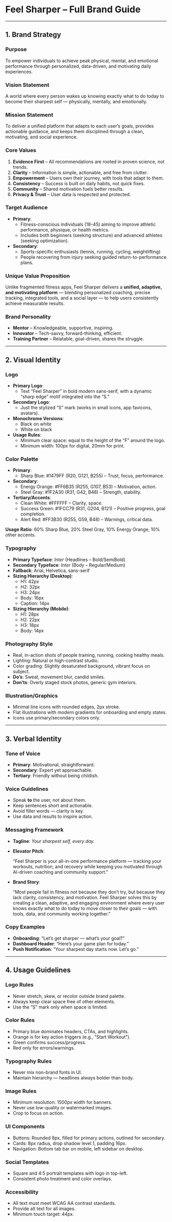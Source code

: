 # **Feel Sharper – Full Brand Guide**

---

## **1. Brand Strategy**

### **Purpose**

To empower individuals to achieve peak physical, mental, and emotional performance through personalized, data-driven, and motivating daily experiences.

### **Vision Statement**

A world where every person wakes up knowing exactly what to do today to become their sharpest self — physically, mentally, and emotionally.

### **Mission Statement**

To deliver a unified platform that adapts to each user’s goals, provides actionable guidance, and keeps them disciplined through a clean, motivating, and social experience.

### **Core Values**

1. **Evidence First** – All recommendations are rooted in proven science, not trends.
2. **Clarity** – Information is simple, actionable, and free from clutter.
3. **Empowerment** – Users own their journey, with tools that adapt to them.
4. **Consistency** – Success is built on daily habits, not quick fixes.
5. **Community** – Shared motivation fuels better results.
6. **Privacy & Trust** – User data is respected and protected.

### **Target Audience**

- **Primary**:
    - Fitness-conscious individuals (18–45) aiming to improve athletic performance, physique, or health metrics.
    - Includes both beginners (seeking structure) and advanced athletes (seeking optimization).
- **Secondary**:
    - Sports-specific enthusiasts (tennis, running, cycling, weightlifting)
    - People recovering from injury seeking guided return-to-performance plans.

### **Unique Value Proposition**

Unlike fragmented fitness apps, Feel Sharper delivers a **unified, adaptive, and motivating platform** — blending personalized coaching, precise tracking, integrated tools, and a social layer — to help users consistently achieve measurable results.

### **Brand Personality**

- **Mentor** – Knowledgeable, supportive, inspiring.
- **Innovator** – Tech-savvy, forward-thinking, efficient.
- **Training Partner** – Relatable, goal-driven, shares the struggle.

---

## **2. Visual Identity**

### **Logo**

- **Primary Logo**:
    - Text “Feel Sharper” in bold modern sans-serif, with a dynamic “sharp edge” motif integrated into the “S.”
- **Secondary Logo**:
    - Just the stylized “S” mark (works in small icons, app favicons, avatars).
- **Monochrome Versions**:
    - Black on white
    - White on black
- **Usage Rules**:
    - Minimum clear space: equal to the height of the “F” around the logo.
    - Minimum width: 100px for digital, 20mm for print.

### **Color Palette**

- **Primary**:
    - Sharp Blue: #1479FF (R20, G121, B255) – Trust, focus, performance.
- **Secondary**:
    - Energy Orange: #FF6B35 (R255, G107, B53) – Motivation, action.
    - Steel Gray: #1F2A30 (R31, G42, B48) – Strength, stability.
- **Tertiary/Accents**:
    - Clean White: #FFFFFF – Clarity, space.
    - Success Green: #1FCC79 (R31, G204, B121) – Positive progress, goal completion.
    - Alert Red: #FF3B30 (R255, G59, B48) – Warnings, critical data.

**Usage Ratio**: 60% Sharp Blue, 20% Steel Gray, 10% Energy Orange, 10% other accents.

### **Typography**

- **Primary Typeface**: *Inter* (Headlines – Bold/SemiBold)
- **Secondary Typeface**: *Inter* (Body – Regular/Medium)
- **Fallback**: Arial, Helvetica, sans-serif
- **Sizing Hierarchy (Desktop)**:
    - H1: 42px
    - H2: 32px
    - H3: 24px
    - Body: 16px
    - Caption: 14px
- **Sizing Hierarchy (Mobile)**:
    - H1: 28px
    - H2: 22px
    - H3: 18px
    - Body: 14px

### **Photography Style**

- Real, in-action shots of people training, running, cooking healthy meals.
- Lighting: Natural or high-contrast studio.
- Color grading: Slightly desaturated background, vibrant focus on subject.
- **Do’s**: Sweat, movement blur, candid smiles.
- **Don’ts**: Overly staged stock photos, generic gym interiors.

### **Illustration/Graphics**

- Minimal line icons with rounded edges, 2px stroke.
- Flat illustrations with modern gradients for onboarding and empty states.
- Icons use primary/secondary colors only.

---

## **3. Verbal Identity**

### **Tone of Voice**

- **Primary**: Motivational, straightforward.
- **Secondary**: Expert yet approachable.
- **Tertiary**: Friendly without being childish.

### **Voice Guidelines**

- Speak **to** the user, not about them.
- Keep sentences short and actionable.
- Avoid filler words — clarity is key.
- Use data and results to inspire action.

### **Messaging Framework**

- **Tagline**: *Your sharpest self, every day.*
- **Elevator Pitch**:
    
    “Feel Sharper is your all-in-one performance platform — tracking your workouts, nutrition, and recovery while keeping you motivated through AI-driven coaching and community support.”
    
- **Brand Story**:
    
    “Most people fail in fitness not because they don’t try, but because they lack clarity, consistency, and motivation. Feel Sharper solves this by creating a clean, adaptive, and engaging environment where every user knows exactly what to do today to move closer to their goals — with tools, data, and community working together.”
    

### **Copy Examples**

- **Onboarding**: “Let’s get sharper — what’s your goal?”
- **Dashboard Header**: “Here’s your game plan for today.”
- **Push Notification**: “Your sharpest day starts now. Let’s go.”

---

## **4. Usage Guidelines**

### **Logo Rules**

- Never stretch, skew, or recolor outside brand palette.
- Always keep clear space free of other elements.
- Use the “S” mark only when space is limited.

### **Color Rules**

- Primary blue dominates headers, CTAs, and highlights.
- Orange is for key action triggers (e.g., “Start Workout”).
- Green confirms success/progress.
- Red only for errors/warnings.

### **Typography Rules**

- Never mix non-brand fonts in UI.
- Maintain hierarchy — headlines always bolder than body.

### **Image Rules**

- Minimum resolution: 1500px width for banners.
- Never use low-quality or watermarked images.
- Crop to focus on action.

### **UI Components**

- Buttons: Rounded 8px, filled for primary actions, outlined for secondary.
- Cards: 8px radius, drop shadow level 1, padding 16px.
- Navigation: Bottom tab bar on mobile, left sidebar on desktop.

### **Social Templates**

- Square and 4:5 portrait templates with logo in top-left.
- Consistent photo treatment and color overlays.

### **Accessibility**

- All text must meet WCAG AA contrast standards.
- Provide alt text for all images.
- Minimum touch target: 44px.
